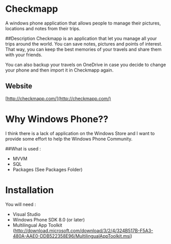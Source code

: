 # Checkmapp
A windows phone application that allows people to manage their pictures, locations and notes from their trips.

##Description
Checkmapp is an application that let you manage all your trips around the world. You can save notes, pictures and points of interest. That way, you can keep the best memories of your travels and share them with your friends.

You can also backup your travels on OneDrive in case you decide to change your phone and then import it in Checkmapp again. 

## Website
[http://checkmapp.com/](http://checkmapp.com/)

# Why Windows Phone??
I think there is a lack of application on the Windows Store and I want to provide some effort to help the Windows Phone Community.

##What is used : 
* MVVM
* SQL
* Packages (See Packages Folder)

# Installation
You will need :
* Visual Studio
* Windows Phone SDK 8.0 (or later)
* Multilingual App Toolkit (http://download.microsoft.com/download/3/2/4/324B517B-F5A3-480A-AAE0-DDB522358E96/MultilingualAppToolkit.msi)
